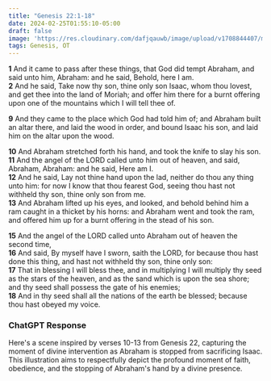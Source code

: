 ```yaml
---
title: "Genesis 22:1-18"
date: 2024-02-25T01:55:10-05:00
draft: false
image: 'https://res.cloudinary.com/dafjqauwb/image/upload/v1708844407/matt419/Genesis/gen22_1-18_uovriw.webp'
tags: Genesis, OT
---
```


**1** And it came to pass after these things, that God did tempt Abraham, and said unto him, Abraham: and he said, Behold, here I am.  
**2** And he said, Take now thy son, thine only son Isaac, whom thou lovest, and get thee into the land of Moriah; and offer him there for a burnt offering upon one of the mountains which I will tell thee of.

**9** And they came to the place which God had told him of; and Abraham built an altar there, and laid the wood in order, and bound Isaac his son, and laid him on the altar upon the wood.  

**10** And Abraham stretched forth his hand, and took the knife to slay his son.  
**11** And the angel of the LORD called unto him out of heaven, and said, Abraham, Abraham: and he said, Here am I.  
**12** And he said, Lay not thine hand upon the lad, neither do thou any thing unto him: for now I know that thou fearest God, seeing thou hast not withheld thy son, thine only son from me.  
**13** And Abraham lifted up his eyes, and looked, and behold behind him a ram caught in a thicket by his horns: and Abraham went and took the ram, and offered him up for a burnt offering in the stead of his son.

**15** And the angel of the LORD called unto Abraham out of heaven the second time,  
**16** And said, By myself have I sworn, saith the LORD, for because thou hast done this thing, and hast not withheld thy son, thine only son:  
**17** That in blessing I will bless thee, and in multiplying I will multiply thy seed as the stars of the heaven, and as the sand which is upon the sea shore; and thy seed shall possess the gate of his enemies;  
**18** And in thy seed shall all the nations of the earth be blessed; because thou hast obeyed my voice.


### ChatGPT Response

Here's a scene inspired by verses 10-13 from Genesis 22, capturing the moment of divine intervention as Abraham is stopped from sacrificing Isaac. This illustration aims to respectfully depict the profound moment of faith, obedience, and the stopping of Abraham's hand by a divine presence.